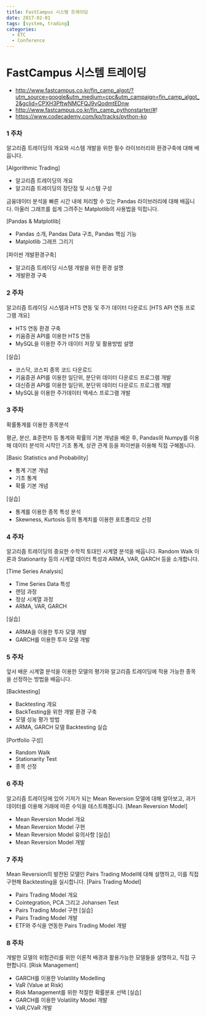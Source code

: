 ```yaml
---
title: FastCampus 시스템 트레이딩
date: 2017-02-01
tags: [system, trading]
categories:
  - ETC
  - Conference
---
```


# FastCampus 시스템 트레이딩

- http://www.fastcampus.co.kr/fin_camp_algot/?utm_source=google&utm_medium=cpc&utm_campaign=fin_camp_algot_2&gclid=CPXH3PftwNMCFQJ9vQodmtEDnw
- http://www.fastcampus.co.kr/fin_camp_pythonstarter/#!
- https://www.codecademy.com/ko/tracks/python-ko

### 1 주차

알고리즘 트레이딩의 개요와 시스템 개발을 위한 필수 라이브러리와 환경구축에 대해 배웁니다.

[Algorithmic Trading]

- 알고리즘 트레이딩의 개요
- 알고리즘 트레이딩의 장단점 및 시스템 구성

금융데이터 분석을 빠른 시간 내에 처리할 수 있는 Pandas 라이브러리에 대해 배웁니다. 아울러 그래프를 쉽게 그려주는 Matplotlib의 사용법을 익힙니다.

[Pandas & Matplotlib]

- Pandas 소개, Pandas Data 구조, Pandas 핵심 기능
- Matplotlib 그래프 그리기

[파이썬 개발환경구축]

- 알고리즘 트레이딩 시스템 개발을 위한 환경 설명
- 개발환경 구축

### 2 주차

알고리즘 트레이딩 시스템과 HTS 연동 및 주가 데이터 다운로드
[HTS API 연동 프로그램 개요]

- HTS 연동 환경 구축
- 키움증권 API를 이용한 HTS 연동
- MySQL을 이용한 주가 데이터 저장 및 활용방법 설명

[실습]

- 코스닥, 코스피 종목 코드 다운로드
- 키움증권 API를 이용한 일단위, 분단위 데이터 다운로드 프로그램 개발
- 대신증권 API를 이용한 일단위, 분단위 데이터 다운로드 프로그램 개발
- MySQL을 이용한 주가데이터 액세스 프로그램 개발

### 3 주차

확률통계를 이용한 종목분석

평균, 분산, 표준편차 등 통계와 확률의 기본 개념을 배운 후, Pandas와 Numpy를 이용해 데이터 분석의 시작인 기초 통계, 상관 관계 등을 파이썬을 이용해 직접 구해봅니다.

[Basic Statistics and Probability]

- 통계 기본 개념
- 기초 통계
- 확률 기본 개념

[실습]

- 통계를 이용한 종목 특성 분석
- Skewness, Kurtosis 등의 통계치를 이용한 포트폴리오 선정

### 4 주차

알고리즘 트레이딩의 중요한 수학적 토대인 시계열 분석을 배웁니다. Random Walk 이론과 Stationarity 등의 시계열 데이터 특성과 ARMA, VAR, GARCH 등을 소개합니다.

[Time Series Analysis]

- Time Series Data 특성
- 랜덤 과정
- 정상 시계열 과정
- ARMA, VAR, GARCH

[실습]

- ARMA을 이용한 투자 모델 개발
- GARCH를 이용한 투자 모델 개발

### 5 주차

앞서 배운 시계열 분석을 이용한 모델의 평가와 알고리즘 트레이딩에 적용 가능한 종목을 선정하는 방법을 배웁니다.

[Backtesting]

- Backtesting 개요
- BackTesting을 위한 개발 환경 구축
- 모델 성능 평가 방법
- ARMA, GARCH 모델 Backtesting 실습

[Portfolio 구성]

- Random Walk
- Stationarity Test
- 종목 선정

### 6 주차

알고리즘 트레이딩에 있어 기저가 되는 Mean Reversion 모델에 대해 알아보고, 과거 데이터를 이용해 거래에 따른 수익을 테스트해봅니다.
[Mean Reversion Model]

- Mean Reversion Model 개요
- Mean Reversion Model 구현
- Mean Reversion Model 유의사항
  [실습]
- Mean Reversion Model 개발

### 7 주차

Mean Reversion의 발전된 모델인 Pairs Trading Model에 대해 설명하고, 이를 직접 구현해 Backtesting을 실시합니다.
[Pairs Trading Model]

- Pairs Trading Model 개요
- Cointegration, PCA 그리고 Johansen Test
- Pairs Trading Model 구현
  [실습]
- Pairs Trading Model 개발
- ETF와 주식을 연동한 Pairs Trading Model 개발

### 8 주차

개발한 모델의 위험관리를 위한 이론적 배경과 활용가능한 모델들을 설명하고, 직접 구현합니다.
[Risk Management]

- GARCH를 이용한 Volatility Modelling
- VaR (Value at Risk)
- Risk Management를 위한 적절한 확률분포 선택
  [실습]
- GARCH를 이용한 Volatility Model 개발
- VaR,CVaR 개발
